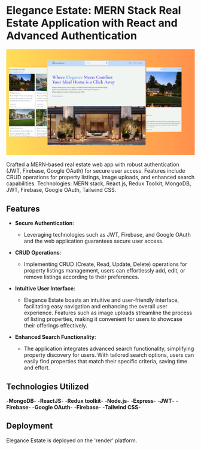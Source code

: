 # Elegance Estate: MERN Stack Real Estate Application with React and Advanced Authentication

![image](client/src/assets/project2.png)

Crafted a MERN-based real estate web app with robust authentication (JWT, Firebase, Google OAuth) for secure user access. Features include CRUD operations for property listings, image uploads, and enhanced search capabilities. Technologies: MERN stack, React.js, Redux Toolkit, MongoDB, JWT, Firebase, Google OAuth, Tailwind CSS.

## Features

- **Secure Authentication**: 
  - Leveraging technologies such as JWT, Firebase, and Google OAuth and the web application guarantees secure user access.

- **CRUD Operations**: 
  - Implementing CRUD (Create, Read, Update, Delete) operations for property listings management, users can effortlessly add, edit, or remove listings according to their preferences.

- **Intuitive User Interface**: 
  - Elegance Estate boasts an intuitive and user-friendly interface, facilitating easy navigation and enhancing the overall user experience. Features such as image uploads streamline the process of listing properties, making it convenient for users to showcase their offerings effectively.

- **Enhanced Search Functionality**: 
  - The application integrates advanced search functionality, simplifying property discovery for users. With tailored search options, users can easily find properties that match their specific criteria, saving time and effort.

## Technologies Utilized

-**MongoDB**-
-**ReactJS**-
-**Redux toolkit**-
-**Node.js**-
-**Express**-
-**JWT**-
-**Firebase**-
-**Google OAuth**-
-**Firebase**-
-**Tailwind CSS**-

## Deployment

Elegance Estate is deployed on the 'render' platform.
